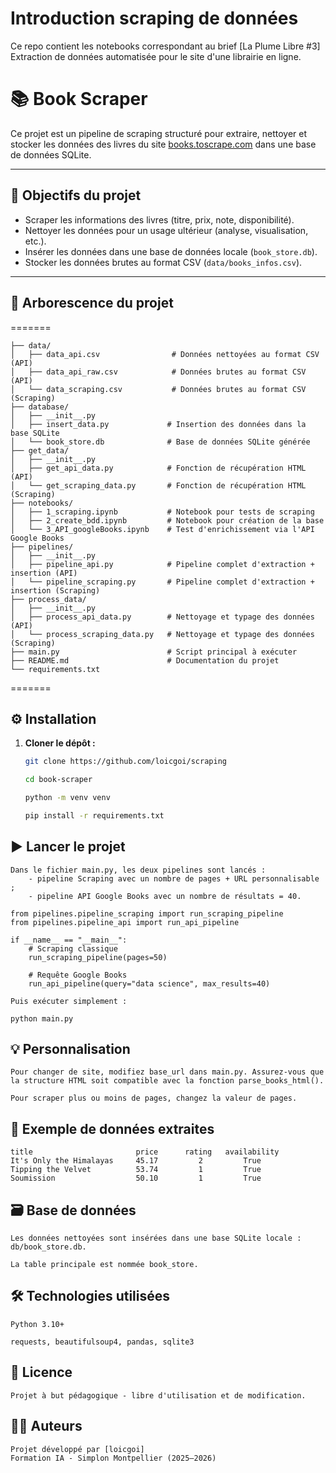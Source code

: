 Introduction scraping de données
================================

Ce repo contient les notebooks correspondant au brief [La Plume Libre #3] Extraction de données automatisée pour le site d'une librairie en ligne.


# 📚 Book Scraper

Ce projet est un pipeline de scraping structuré pour extraire, nettoyer et stocker les données des livres du site [books.toscrape.com](http://books.toscrape.com) dans une base de données SQLite.

---

## 🧠 Objectifs du projet

- Scraper les informations des livres (titre, prix, note, disponibilité).
- Nettoyer les données pour un usage ultérieur (analyse, visualisation, etc.).
- Insérer les données dans une base de données locale (`book_store.db`).
- Stocker les données brutes au format CSV (`data/books_infos.csv`).

---

## 📁 Arborescence du projet

=======

```
├── data/
│   ├── data_api.csv                # Données nettoyées au format CSV (API)
│   ├── data_api_raw.csv            # Données brutes au format CSV (API)
│   └── data_scraping.csv           # Données brutes au format CSV (Scraping)
├── database/
│   ├── __init__.py
│   ├── insert_data.py             # Insertion des données dans la base SQLite
│   └── book_store.db              # Base de données SQLite générée
├── get_data/
│   ├── __init__.py
│   ├── get_api_data.py            # Fonction de récupération HTML (API)
│   └── get_scraping_data.py       # Fonction de récupération HTML (Scraping)
├── notebooks/
│   ├── 1_scraping.ipynb           # Notebook pour tests de scraping
│   ├── 2_create_bdd.ipynb         # Notebook pour création de la base
│   └── 3_API_googleBooks.ipynb    # Test d'enrichissement via l'API Google Books
├── pipelines/
│   ├── __init__.py
│   ├── pipeline_api.py            # Pipeline complet d'extraction + insertion (API)
│   └── pipeline_scraping.py       # Pipeline complet d'extraction + insertion (Scraping)
├── process_data/
│   ├── __init__.py
│   ├── process_api_data.py        # Nettoyage et typage des données (API)
│   └── process_scraping_data.py   # Nettoyage et typage des données (Scraping)
├── main.py                        # Script principal à exécuter
├── README.md                      # Documentation du projet
└── requirements.txt

```

=======

## ⚙️ Installation

1. **Cloner le dépôt :**
   ```bash
   git clone https://github.com/loicgoi/scraping
   
   cd book-scraper

   python -m venv venv

   pip install -r requirements.txt


## ▶️ Lancer le projet

    Dans le fichier main.py, les deux pipelines sont lancés :
        - pipeline Scraping avec un nombre de pages + URL personnalisable ;
        - pipeline API Google Books avec un nombre de résultats = 40.

    from pipelines.pipeline_scraping import run_scraping_pipeline
    from pipelines.pipeline_api import run_api_pipeline

    if __name__ == "__main__":
        # Scraping classique
        run_scraping_pipeline(pages=50)

        # Requête Google Books
        run_api_pipeline(query="data science", max_results=40)
    
    Puis exécuter simplement :

    python main.py

## 💡 Personnalisation
    Pour changer de site, modifiez base_url dans main.py. Assurez-vous que la structure HTML soit compatible avec la fonction parse_books_html().

    Pour scraper plus ou moins de pages, changez la valeur de pages.

## 🧪 Exemple de données extraites
    title	                    price	   rating	availability
    It's Only the Himalayas	    45.17	      2	        True
    Tipping the Velvet	        53.74	      1	        True
    Soumission	                50.10	      1	        True

## 🗃️ Base de données
    Les données nettoyées sont insérées dans une base SQLite locale : db/book_store.db.

    La table principale est nommée book_store.

## 🛠️ Technologies utilisées
    Python 3.10+

    requests, beautifulsoup4, pandas, sqlite3

## 📄 Licence
    Projet à but pédagogique - libre d'utilisation et de modification.

## 🙋‍♀️ Auteurs
    Projet développé par [loicgoi]
    Formation IA - Simplon Montpellier (2025–2026)
